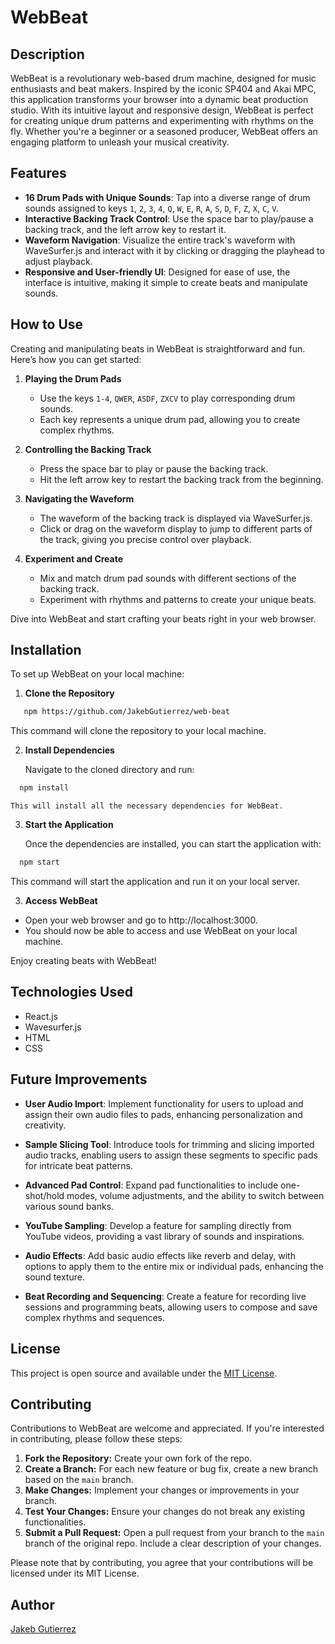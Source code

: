# WebBeat

## Description

WebBeat is a revolutionary web-based drum machine, designed for music enthusiasts and beat makers. Inspired by the iconic SP404 and Akai MPC, this application transforms your browser into a dynamic beat production studio. With its intuitive layout and responsive design, WebBeat is perfect for creating unique drum patterns and experimenting with rhythms on the fly. Whether you're a beginner or a seasoned producer, WebBeat offers an engaging platform to unleash your musical creativity.

## Features

- **16 Drum Pads with Unique Sounds**: Tap into a diverse range of drum sounds assigned to keys `1`, `2`, `3`, `4`, `Q`, `W`, `E`, `R`, `A`, `S`, `D`, `F`, `Z`, `X`, `C`, `V`.
- **Interactive Backing Track Control**: Use the space bar to play/pause a backing track, and the left arrow key to restart it.
- **Waveform Navigation**: Visualize the entire track's waveform with WaveSurfer.js and interact with it by clicking or dragging the playhead to adjust playback.
- **Responsive and User-friendly UI**: Designed for ease of use, the interface is intuitive, making it simple to create beats and manipulate sounds.

## How to Use

Creating and manipulating beats in WebBeat is straightforward and fun. Here’s how you can get started:

1. **Playing the Drum Pads**

   - Use the keys `1-4`, `QWER`, `ASDF`, `ZXCV` to play corresponding drum sounds.
   - Each key represents a unique drum pad, allowing you to create complex rhythms.

2. **Controlling the Backing Track**

   - Press the space bar to play or pause the backing track.
   - Hit the left arrow key to restart the backing track from the beginning.

3. **Navigating the Waveform**

   - The waveform of the backing track is displayed via WaveSurfer.js.
   - Click or drag on the waveform display to jump to different parts of the track, giving you precise control over playback.

4. **Experiment and Create**
   - Mix and match drum pad sounds with different sections of the backing track.
   - Experiment with rhythms and patterns to create your unique beats.

Dive into WebBeat and start crafting your beats right in your web browser.

## Installation

To set up WebBeat on your local machine:

1. **Clone the Repository**

```bash
   npm https://github.com/JakebGutierrez/web-beat
```

This command will clone the repository to your local machine.

2. **Install Dependencies**

   Navigate to the cloned directory and run:

```bash
  npm install
```

    This will install all the necessary dependencies for WebBeat.

3. **Start the Application**

   Once the dependencies are installed, you can start the application with:

```bash
  npm start
```

This command will start the application and run it on your local server.

3. **Access WebBeat**

- Open your web browser and go to http://localhost:3000.
- You should now be able to access and use WebBeat on your local machine.

Enjoy creating beats with WebBeat!

## Technologies Used

- React.js
- Wavesurfer.js
- HTML
- CSS

## Future Improvements

- **User Audio Import**: Implement functionality for users to upload and assign their own audio files to pads, enhancing personalization and creativity.

- **Sample Slicing Tool**: Introduce tools for trimming and slicing imported audio tracks, enabling users to assign these segments to specific pads for intricate beat patterns.

- **Advanced Pad Control**: Expand pad functionalities to include one-shot/hold modes, volume adjustments, and the ability to switch between various sound banks.

- **YouTube Sampling**: Develop a feature for sampling directly from YouTube videos, providing a vast library of sounds and inspirations.

- **Audio Effects**: Add basic audio effects like reverb and delay, with options to apply them to the entire mix or individual pads, enhancing the sound texture.

- **Beat Recording and Sequencing**: Create a feature for recording live sessions and programming beats, allowing users to compose and save complex rhythms and sequences.

## License

This project is open source and available under the [MIT License](LICENSE).

## Contributing

Contributions to WebBeat are welcome and appreciated. If you're interested in contributing, please follow these steps:

1. **Fork the Repository:** Create your own fork of the repo.
2. **Create a Branch:** For each new feature or bug fix, create a new branch based on the `main` branch.
3. **Make Changes:** Implement your changes or improvements in your branch.
4. **Test Your Changes:** Ensure your changes do not break any existing functionalities.
5. **Submit a Pull Request:** Open a pull request from your branch to the `main` branch of the original repo. Include a clear description of your changes.

Please note that by contributing, you agree that your contributions will be licensed under its MIT License.

## Author

[Jakeb Gutierrez](https://github.com/JakebGutierrez)
